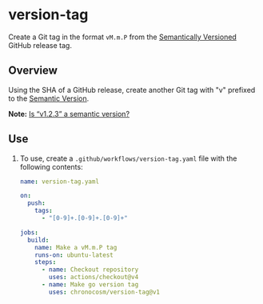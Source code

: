 # version-tag

Create a Git tag in the format `vM.m.P` from the
[Semantically Versioned](https://semver.org/)
GitHub release tag.

## Overview

Using the SHA of a GitHub release,
create another Git tag with "v" prefixed to the
[Semantic Version](https://semver.org/).

**Note:**
[Is “v1.2.3” a semantic version?](https://semver.org/#is-v123-a-semantic-version)

## Use

1. To use, create a `.github/workflows/version-tag.yaml` file with the following contents:

    ```yaml
    name: version-tag.yaml

    on:
      push:
        tags:
          - "[0-9]+.[0-9]+.[0-9]+"

    jobs:
      build:
        name: Make a vM.m.P tag
        runs-on: ubuntu-latest
        steps:
          - name: Checkout repository
            uses: actions/checkout@v4
          - name: Make go version tag
            uses: chronocosm/version-tag@v1
    ```
